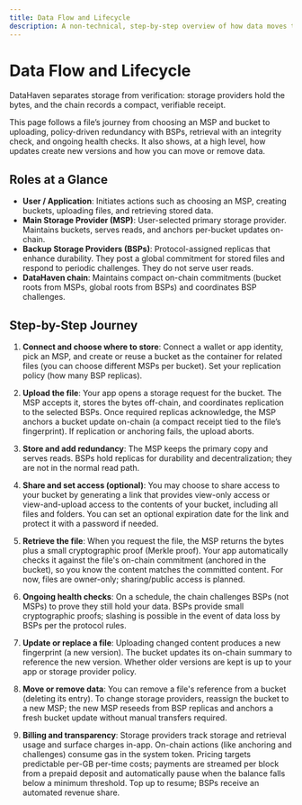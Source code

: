 ```yaml
---
title: Data Flow and Lifecycle
description: A non-technical, step-by-step overview of how data moves through DataHaven's provider model—from upload to retrieval and beyond.
---
```


# Data Flow and Lifecycle

DataHaven separates storage from verification: storage providers hold the bytes, and the chain records a compact, verifiable receipt.

This page follows a file’s journey from choosing an MSP and bucket to uploading, policy-driven redundancy with BSPs, retrieval with an integrity check, and ongoing health checks. It also shows, at a high level, how updates create new versions and how you can move or remove data. 

## Roles at a Glance

- **User / Application**: Initiates actions such as choosing an MSP, creating buckets, uploading files, and retrieving stored data.
- **Main Storage Provider (MSP)**: User-selected primary storage provider. Maintains buckets, serves reads, and anchors per-bucket updates on-chain.
- **Backup Storage Providers (BSPs)**: Protocol-assigned replicas that enhance durability. They post a global commitment for stored files and respond to periodic challenges. They do not serve user reads.
- **DataHaven chain**: Maintains compact on-chain commitments (bucket roots from MSPs, global roots from BSPs) and coordinates BSP challenges.

## Step-by-Step Journey

1. **Connect and choose where to store**: Connect a wallet or app identity, pick an MSP, and create or reuse a bucket as the container for related files (you can choose different MSPs per bucket). Set your replication policy (how many BSP replicas).

2. **Upload the file**: Your app opens a storage request for the bucket. The MSP accepts it, stores the bytes off-chain, and coordinates replication to the selected BSPs. Once required replicas acknowledge, the MSP anchors a bucket update on-chain (a compact receipt tied to the file’s fingerprint). If replication or anchoring fails, the upload aborts.

3. **Store and add redundancy**: The MSP keeps the primary copy and serves reads. BSPs hold replicas for durability and decentralization; they are not in the normal read path.

4. **Share and set access (optional)**: You may choose to share access to your bucket by generating a link that provides view-only access or view-and-upload access to the contents of your bucket, including all files and folders. You can set an optional expiration date for the link and protect it with a password if needed. 

5. **Retrieve the file**: When you request the file, the MSP returns the bytes plus a small cryptographic proof (Merkle proof). Your app automatically checks it against the file's on-chain commitment (anchored in the bucket), so you know the content matches the committed content. For now, files are owner-only; sharing/public access is planned.

6. **Ongoing health checks**: On a schedule, the chain challenges BSPs (not MSPs) to prove they still hold your data. BSPs provide small cryptographic proofs; slashing is possible in the event of data loss by BSPs per the protocol rules.

7. **Update or replace a file**: Uploading changed content produces a new fingerprint (a new version). The bucket updates its on-chain summary to reference the new version. Whether older versions are kept is up to your app or storage provider policy.

8. **Move or remove data**: You can remove a file's reference from a bucket (deleting its entry). To change storage providers, reassign the bucket to a new MSP; the new MSP reseeds from BSP replicas and anchors a fresh bucket update without manual transfers required.

9. **Billing and transparency**: Storage providers track storage and retrieval usage and surface charges in-app. On-chain actions (like anchoring and challenges) consume gas in the system token. Pricing targets predictable per-GB per-time costs; payments are streamed per block from a prepaid deposit and automatically pause when the balance falls below a minimum threshold. Top up to resume; BSPs receive an automated revenue share.
